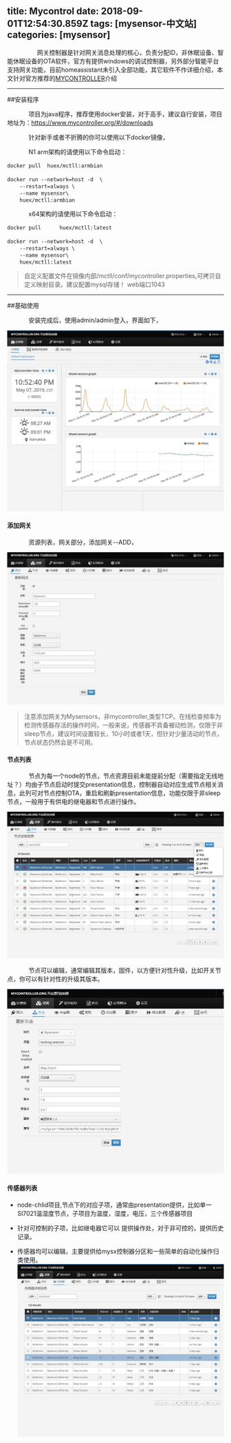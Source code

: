 title: Mycontrol
date: 2018-09-01T12:54:30.859Z
tags: [mysensor-中文站]
categories: [mysensor]
---


　　　&nbsp;&nbsp;&nbsp;&nbsp;&nbsp;&nbsp;&nbsp;网关控制器是针对网关消息处理的核心，负责分配ID，非休眠设备、智能休眠设备的OTA软件，官方有提供windows的调试控制器，另外部分智能平台支持网关功能，目前homeassistant未引入全部功能，其它软件不作详细介绍，本文针对官方推荐的[MYCONTROLLER](https://mycontroller.org)介绍

----------

##安装程序

　　　&nbsp;&nbsp;项目为java程序，推荐使用docker安装，对于高手，建议自行安装，项目地址为：https://www.mycontroller.org/#/downloads


　　　&nbsp;&nbsp;针对新手或者不折腾的你可以使用以下docker镜像，


　　　&nbsp;&nbsp;N1 arm架构的请使用以下命令启动：

```
docker pull  huex/mctll:armbian

docker run --network=host -d  \
    --restart=always \
    --name mysensor\
    huex/mctll:armbian  
```

　　　&nbsp;&nbsp;x64架构的请使用以下命令启动：

```
docker pull      huex/mctll:latest

docker run --network=host -d  \
    --restart=always \
    --name mysensor\
    huex/mctll:latest
```
>自定义配置文件在镜像内部/mctll/conf/mycontroller.properties,可拷贝自定义映射目录。建议配置mysql存储！ web端口1043

----------

##基础使用

　　　&nbsp;&nbsp;安装完成后，使用admin/admin登入，界面如下，

![Alt text](/images/mysxct.jpg)


#### 添加网关

　　　&nbsp;&nbsp;资源列表，网关部分，添加网关--ADD，

![Alt text](/images/mysxct1.jpg)

	
>注意添加网关为Mysensors，非mycontrroller,类型TCP。在线检查频率为检测传感器存活的操作时间，一般来说，传感器不具备被动检测，仅限于非sleep节点，建议时间设置较长，10小时或者1天，但针对少量活动的节点，节点状态仍然会是不可用。


#### 节点列表

　　　&nbsp;&nbsp;节点为每一个node的节点，节点资源目前未能提前分配（需要指定无线地址？）均由子节点启动时提交presentation信息，控制器自动对应生成节点相关消息，此列可对节点控制OTA，重启和刷新presentation信息，功能仅限于非sleep节点，一般用于有供电的继电器和节点进行操作。


![Alt text](/images/mysxnode.jpg)

　　　&nbsp;&nbsp;节点可以编辑，通常编辑其版本，固件，以方便针对性升级，比如开关节点，你可以有针对性的升级其版本。

![Alt text](/images/mysxnodeedit.jpg)


#### 传感器列表

-  node-chlid项目,节点下的对应子项，通常由presentation提供，比如单一SI7021温湿度节点，子项目为温度，湿度，电压，三个传感器项目


-  针对可控制的子项，比如继电器它可以 提供操作处，对于非可控的，提供历史记录。
　　　

-  传感器均可以编辑，主要提供给mysx控制器分区和一些简单的自动化操作归类使用。
　　
　
![Alt text](/images/mysxnodess.jpg)





